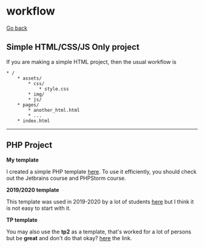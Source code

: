 # workflow

[Go back](..)

## Simple HTML/CSS/JS Only project

If you are making a simple HTML project, then
the usual workflow is

```none
* /
    * assets/
        * css/
            * style.css
        * img/
        * js/
    * pages/
        * another_html.html
        * ...
    * index.html
````

<hr class="sr">

## PHP Project

**My template**

I created a simple PHP template
[here](https://github.com/memorize-code/web-project-template).
To use it efficiently, you should check out the Jetbrains course and
PHPStorm course.

**2019/2020 template**

This template was used in 2019-2020 by a lot of
students [here](https://github.com/Kirouane/ensiie-project)
but I think it is not easy to start with it.

**TP template**

You may also use the **tp2** as a template, that's worked
for a lot of persons but be **great** and don't do
that okay? [here](download:template-tp.zip) the link.